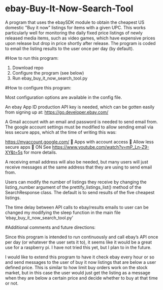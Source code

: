 # ebay-Buy-It-Now-Search-Tool
A program that uses the ebaySDK module to obtain the cheapest US domestic "Buy it now" listings for items with a given UPC. This works particularly well for monitoring the daily fixed price listings of newly released media items, such as video games, which have expensive prices upon release but drop in price shortly after release. The program is coded to email the listing results to the user once per day (by default).

#How to run this program:

1.	Download repo
2.	Configure the program (see below)
3.	Run ebay_buy_it_now_search_tool.py

#How to configure this program:

Most configuration options are available in the config file.

An ebay App ID production API key is needed, which can be gotten easily from signing up at: https://go.developer.ebay.com/

A Gmail account with an email and password is needed to send email from. The google account settings must be modified to allow sending email via less secure apps, which at the time of writing this was:

https://myaccount.google.com/   Apps with account access   Allow less secure apps   ON
See https://www.youtube.com/watch?v=mP_Ln-Z9-XY&t=5s for more details.

A receiving email address will also be needed, but many users will just receive messages at the same address that they are using to send email from.

Users can modify the number of listings they receive by changing the listing_number argument of the prettify_listings_list() method of the SearchResponse class. The default is to send results of the five cheapest listings.

The time delay between API calls to ebay/results emails to user can be changed my modifying the sleep function in the main file ‘ebay_buy_it_now_search_tool.py’

#Additional comments and future directions:

Since this program is intended to run continuously and call ebay’s API once per day (or whatever the user sets it to), it seems like it would be a great use for a raspberry pi. I have not tried this yet, but I plan to in the future.

I would like to extend this program to have it check ebay every hour or so and send messages to the user of buy it now listings that are below a user defined price. This is similar to how limit buy orders work on the stock market, but in this case the user would just get the listing as a message when they are below a certain price and decide whether to buy at that time or not.  





